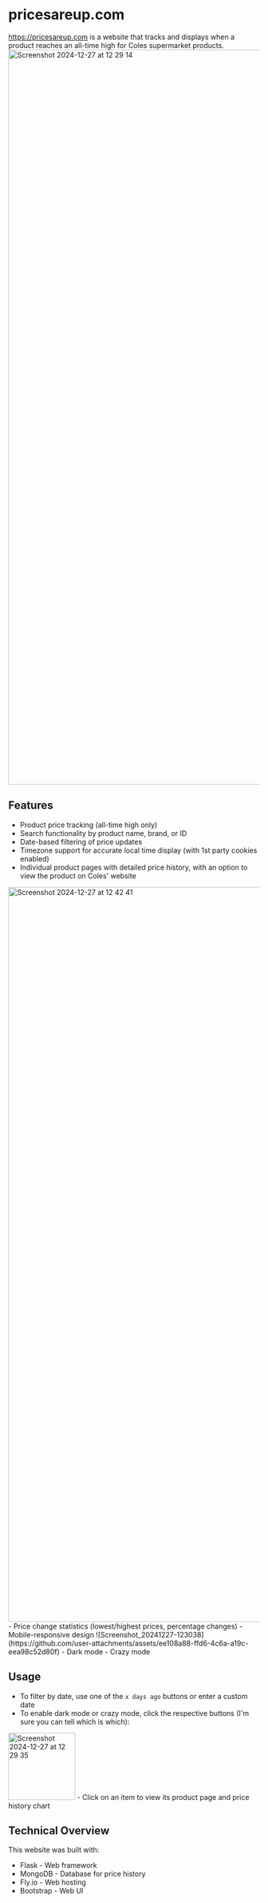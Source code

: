 # pricesareup.com
https://pricesareup.com is a website that tracks and displays when a product reaches an all-time high for Coles supermarket products.
<img width="1470" alt="Screenshot 2024-12-27 at 12 29 14" src="https://github.com/user-attachments/assets/2de523f5-5345-41b2-9824-6f06e52bdf1f" />

## Features

- Product price tracking (all-time high only)
- Search functionality by product name, brand, or ID
- Date-based filtering of price updates
- Timezone support for accurate local time display (with 1st party cookies enabled)
- Individual product pages with detailed price history, with an option to view the product on Coles' website
<img width="1470" alt="Screenshot 2024-12-27 at 12 42 41" src="https://github.com/user-attachments/assets/3cbcb06d-e0c4-4042-b28a-46fb3facc57d" />
- Price change statistics (lowest/highest prices, percentage changes)
- Mobile-responsive design
![Screenshot_20241227-123038](https://github.com/user-attachments/assets/ee108a88-ffd6-4c6a-a19c-eea98c52d80f)
- Dark mode
- Crazy mode

## Usage

- To filter by date, use one of the `x days ago` buttons or enter a custom date
- To enable dark mode or crazy mode, click the respective buttons (I'm sure you can tell which is which):
<img width="134" alt="Screenshot 2024-12-27 at 12 29 35" src="https://github.com/user-attachments/assets/f8eea82f-9b23-47ca-b91c-8e3827e685bc" />
- Click on an item to view its product page and price history chart

## Technical Overview

This website was built with:

- Flask - Web framework
- MongoDB - Database for price history
- Fly.io - Web hosting
- Bootstrap - Web UI
